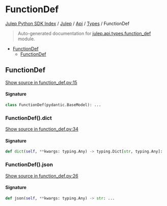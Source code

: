 # FunctionDef

[Julep Python SDK Index](../../../README.md#julep-python-sdk-index) / [Julep](../../index.md#julep) / [Api](../index.md#api) / [Types](./index.md#types) / FunctionDef

> Auto-generated documentation for [julep.api.types.function_def](../../../../../../../julep/api/types/function_def.py) module.

- [FunctionDef](#functiondef)
  - [FunctionDef](#functiondef-1)

## FunctionDef

[Show source in function_def.py:15](../../../../../../../julep/api/types/function_def.py#L15)

#### Signature

```python
class FunctionDef(pydantic.BaseModel): ...
```

### FunctionDef().dict

[Show source in function_def.py:34](../../../../../../../julep/api/types/function_def.py#L34)

#### Signature

```python
def dict(self, **kwargs: typing.Any) -> typing.Dict[str, typing.Any]: ...
```

### FunctionDef().json

[Show source in function_def.py:26](../../../../../../../julep/api/types/function_def.py#L26)

#### Signature

```python
def json(self, **kwargs: typing.Any) -> str: ...
```